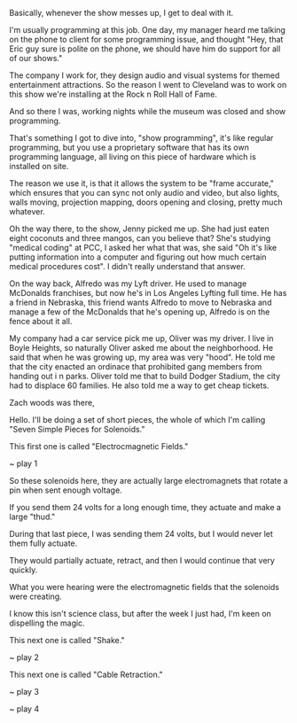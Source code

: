 Basically, whenever the show messes up, I get to deal with it.

I'm usually programming at this job. One day, my manager heard me talking on the phone to client for some programming issue, and thought "Hey, that Eric guy sure is polite on the phone, we should have him do support for all of our shows."

The company I work for, they design audio and visual systems for themed entertainment attractions. So the reason I went to Cleveland was to work on this show we're installing at the Rock n Roll Hall of Fame.

And so there I was, working nights while the museum was closed and show programming.

That's something I got to dive into, "show programming", it's like regular programming, but you use a proprietary software that has its own programming language, all living on this piece of hardware which is installed on site.

The reason we use it, is that it allows the system to be "frame accurate," which ensures that you can sync not only audio and video, but also lights, walls moving, projection mapping, doors opening and closing, pretty much whatever.

Oh the way there, to the show, Jenny picked me up. She had just eaten eight coconuts and three mangos, can you believe that? She's studying "medical coding" at PCC, I asked her what that was, she said "Oh it's like putting information into a computer and figuring out how much certain medical procedures cost". I didn't really understand that answer.

On the way back, Alfredo was my Lyft driver. He used to manage McDonalds franchises, but now he's in Los Angeles Lyfting full time. He has a friend in Nebraska, this friend wants Alfredo to move to Nebraska and manage a few of the McDonalds that he's opening up, Alfredo is on the fence about it all.

My company had a car service pick me up, Oliver was my driver. I live in Boyle Heights, so naturally Oliver asked me about the neighborhood. He said that when he was growing up, my area was very "hood". He told me that the city enacted an ordinace that prohibited gang members from handing out i n parks. Oliver told me that to build Dodger Stadium, the city had to displace 60 families. He also told me a way to get cheap tickets.

Zach woods was there,


Hello. I'll be doing a set of short pieces, the whole of which I'm calling "Seven Simple Pieces for Solenoids."

This first one is called "Electrocmagnetic Fields."

~ play 1

So these solenoids here, they are actually large electromagnets that rotate a pin when sent enough voltage.

If you send them 24 volts for a long enough time, they actuate and make a large "thud."

During that last piece, I was sending them 24 volts, but I would never let them fully actuate.

They would partially actuate, retract, and then I would continue that very quickly.

What you were hearing were the electromagnetic fields that the solenoids were creating.

I know this isn't science class, but after the week I just had, I'm keen on dispelling the magic.

This next one is called "Shake."

~ play 2

This next one is called "Cable Retraction."

~ play 3

~ play 4



